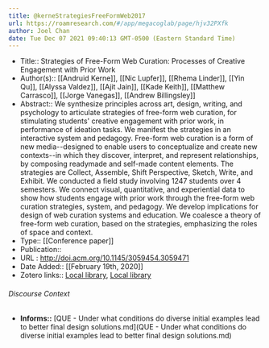 ```yaml
---
title: @kerneStrategiesFreeFormWeb2017
url: https://roamresearch.com/#/app/megacoglab/page/hjv32PXfk
author: Joel Chan
date: Tue Dec 07 2021 09:40:13 GMT-0500 (Eastern Standard Time)
---
```


- Title:: Strategies of Free-Form Web Curation: Processes of Creative Engagement with Prior Work
- Author(s):: [[Andruid Kerne]], [[Nic Lupfer]], [[Rhema Linder]], [[Yin Qu]], [[Alyssa Valdez]], [[Ajit Jain]], [[Kade Keith]], [[Matthew Carrasco]], [[Jorge Vanegas]], [[Andrew Billingsley]]
- Abstract:: We synthesize principles across art, design, writing, and psychology to articulate strategies of free-form web curation, for stimulating students' creative engagement with prior work, in performance of ideation tasks. We manifest the strategies in an interactive system and pedagogy. Free-form web curation is a form of new media--designed to enable users to conceptualize and create new contexts--in which they discover, interpret, and represent relationships, by composing readymade and self-made content elements. The strategies are Collect, Assemble, Shift Perspective, Sketch, Write, and Exhibit. We conducted a field study involving 1247 students over 4 semesters. We connect visual, quantitative, and experiential data to show how students engage with prior work through the free-form web curation strategies, system, and pedagogy. We develop implications for design of web curation systems and education. We coalesce a theory of free-form web curation, based on the strategies, emphasizing the roles of space and context.
- Type:: [[Conference paper]]
- Publication::
- URL : http://doi.acm.org/10.1145/3059454.3059471
- Date Added:: [[February 19th, 2020]]
- Zotero links:: [Local library](zotero://select/groups/2451508/items/N4WN8QRJ), [Local library](https://www.zotero.org/groups/2451508/items/N4WN8QRJ)

###### Discourse Context

- **Informs::** [QUE - Under what conditions do diverse initial examples lead to better final design solutions.md](QUE - Under what conditions do diverse initial examples lead to better final design solutions.md)

